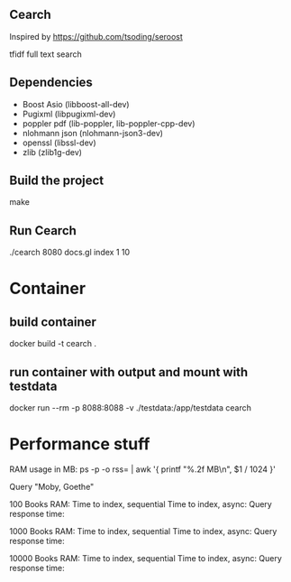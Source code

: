 ## Cearch
Inspired by https://github.com/tsoding/seroost

tfidf full text search 

## Dependencies
- Boost Asio (libboost-all-dev)
- Pugixml (libpugixml-dev)
- poppler pdf (lib-poppler, lib-poppler-cpp-dev) 
- nlohmann json (nlohmann-json3-dev)
- openssl (libssl-dev)
- zlib (zlib1g-dev)

## Build the project
make

## Run Cearch
./cearch 8080 docs.gl index 1 10

# Container
## build container
docker build -t cearch .

## run container with output and mount with testdata
docker run --rm -p 8088:8088 -v ./testdata:/app/testdata cearch

# Performance stuff
RAM usage in MB: ps -p <cearch-pid> -o rss=  | awk '{ printf "%.2f MB\n", $1 / 1024 }'

Query "Moby, Goethe"

100 Books
    RAM: 
    Time to index, sequential
    Time to index, async:
    Query response time: 

1000 Books
    RAM: 
    Time to index, sequential
    Time to index, async:
    Query response time: 

10000 Books
    RAM: 
    Time to index, sequential
    Time to index, async:
    Query response time: 
